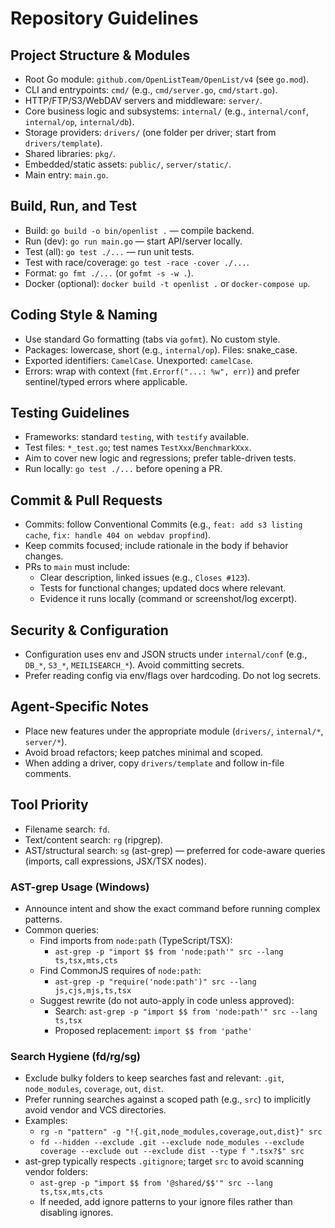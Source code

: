 # Repository Guidelines

## Project Structure & Modules
- Root Go module: `github.com/OpenListTeam/OpenList/v4` (see `go.mod`).
- CLI and entrypoints: `cmd/` (e.g., `cmd/server.go`, `cmd/start.go`).
- HTTP/FTP/S3/WebDAV servers and middleware: `server/`.
- Core business logic and subsystems: `internal/` (e.g., `internal/conf`, `internal/op`, `internal/db`).
- Storage providers: `drivers/` (one folder per driver; start from `drivers/template`).
- Shared libraries: `pkg/`.
- Embedded/static assets: `public/`, `server/static/`.
- Main entry: `main.go`.

## Build, Run, and Test
- Build: `go build -o bin/openlist .` — compile backend.
- Run (dev): `go run main.go` — start API/server locally.
- Test (all): `go test ./...` — run unit tests.
- Test with race/coverage: `go test -race -cover ./...`.
- Format: `go fmt ./...` (or `gofmt -s -w .`).
- Docker (optional): `docker build -t openlist .` or `docker-compose up`.

## Coding Style & Naming
- Use standard Go formatting (tabs via `gofmt`). No custom style.
- Packages: lowercase, short (e.g., `internal/op`). Files: snake_case.
- Exported identifiers: `CamelCase`. Unexported: `camelCase`.
- Errors: wrap with context (`fmt.Errorf("...: %w", err)`) and prefer sentinel/typed errors where applicable.

## Testing Guidelines
- Frameworks: standard `testing`, with `testify` available.
- Test files: `*_test.go`; test names `TestXxx`/`BenchmarkXxx`.
- Aim to cover new logic and regressions; prefer table-driven tests.
- Run locally: `go test ./...` before opening a PR.

## Commit & Pull Requests
- Commits: follow Conventional Commits (e.g., `feat: add s3 listing cache`, `fix: handle 404 on webdav propfind`).
- Keep commits focused; include rationale in the body if behavior changes.
- PRs to `main` must include:
  - Clear description, linked issues (e.g., `Closes #123`).
  - Tests for functional changes; updated docs where relevant.
  - Evidence it runs locally (command or screenshot/log excerpt).

## Security & Configuration
- Configuration uses env and JSON structs under `internal/conf` (e.g., `DB_*`, `S3_*`, `MEILISEARCH_*`). Avoid committing secrets.
- Prefer reading config via env/flags over hardcoding. Do not log secrets.

## Agent-Specific Notes
- Place new features under the appropriate module (`drivers/`, `internal/*`, `server/*`).
- Avoid broad refactors; keep patches minimal and scoped.
- When adding a driver, copy `drivers/template` and follow in-file comments.

## Tool Priority

- Filename search: `fd`.
- Text/content search: `rg` (ripgrep).
- AST/structural search: `sg` (ast-grep) — preferred for code-aware queries (imports, call expressions, JSX/TSX nodes).

### AST-grep Usage (Windows)

- Announce intent and show the exact command before running complex patterns.
- Common queries:
  - Find imports from `node:path` (TypeScript/TSX):
    - `ast-grep -p "import $$ from 'node:path'" src --lang ts,tsx,mts,cts`
  - Find CommonJS requires of `node:path`:
    - `ast-grep -p "require('node:path')" src --lang js,cjs,mjs,ts,tsx`
  - Suggest rewrite (do not auto-apply in code unless approved):
    - Search: `ast-grep -p "import $$ from 'node:path'" src --lang ts,tsx`
    - Proposed replacement: `import $$ from 'pathe'`

### Search Hygiene (fd/rg/sg)

- Exclude bulky folders to keep searches fast and relevant: `.git`, `node_modules`, `coverage`, `out`, `dist`.
- Prefer running searches against a scoped path (e.g., `src`) to implicitly avoid vendor and VCS directories.
- Examples:
  - `rg -n "pattern" -g "!{.git,node_modules,coverage,out,dist}" src`
  - `fd --hidden --exclude .git --exclude node_modules --exclude coverage --exclude out --exclude dist --type f ".tsx?$" src`
- ast-grep typically respects `.gitignore`; target `src` to avoid scanning vendor folders:
  - `ast-grep -p "import $$ from '@shared/$$'" src --lang ts,tsx,mts,cts`
  - If needed, add ignore patterns to your ignore files rather than disabling ignores.